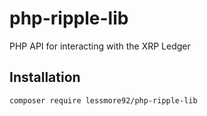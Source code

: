 # php-ripple-lib
PHP API for interacting with the XRP Ledger

## Installation
`composer require lessmore92/php-ripple-lib`
